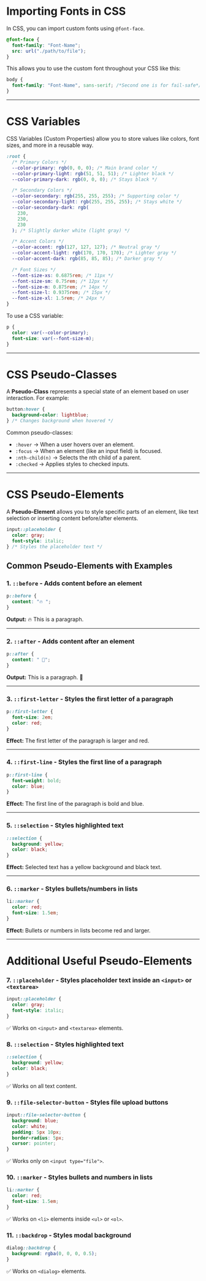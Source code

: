 # Importing Fonts in CSS

In CSS, you can import custom fonts using `@font-face`.

```css
@font-face {
  font-family: "Font-Name";
  src: url("./path/to/file");
}
```

This allows you to use the custom font throughout your CSS like this:

```css
body {
  font-family: "Font-Name", sans-serif; /*Second one is for fail-safe*/
}
```

---

# CSS Variables

CSS Variables (Custom Properties) allow you to store values like colors, font sizes, and more in a reusable way.

```css
:root {
  /* Primary Colors */
  --color-primary: rgb(0, 0, 0); /* Main brand color */
  --color-primary-light: rgb(51, 51, 51); /* Lighter black */
  --color-primary-dark: rgb(0, 0, 0); /* Stays black */

  /* Secondary Colors */
  --color-secondary: rgb(255, 255, 255); /* Supporting color */
  --color-secondary-light: rgb(255, 255, 255); /* Stays white */
  --color-secondary-dark: rgb(
    230,
    230,
    230
  ); /* Slightly darker white (light gray) */

  /* Accent Colors */
  --color-accent: rgb(127, 127, 127); /* Neutral gray */
  --color-accent-light: rgb(170, 170, 170); /* Lighter gray */
  --color-accent-dark: rgb(85, 85, 85); /* Darker gray */

  /* Font Sizes */
  --font-size-xs: 0.6875rem; /* 11px */
  --font-size-sm: 0.75rem; /* 12px */
  --font-size-m: 0.875rem; /* 14px */
  --font-size-l: 0.9375rem; /* 15px */
  --font-size-xl: 1.5rem; /* 24px */
}
```

To use a CSS variable:

```css
p {
  color: var(--color-primary);
  font-size: var(--font-size-m);
}
```

---

# CSS Pseudo-Classes

A **Pseudo-Class** represents a special state of an element based on user interaction. For example:

```css
button:hover {
  background-color: lightblue;
} /* Changes background when hovered */
```

Common pseudo-classes:

- `:hover` → When a user hovers over an element.
- `:focus` → When an element (like an input field) is focused.
- `:nth-child(n)` → Selects the nth child of a parent.
- `:checked` → Applies styles to checked inputs.

---

# CSS Pseudo-Elements

A **Pseudo-Element** allows you to style specific parts of an element, like text selection or inserting content before/after elements.

```css
input::placeholder {
  color: gray;
  font-style: italic;
} /* Styles the placeholder text */
```

## Common Pseudo-Elements with Examples

### 1. `::before` - Adds content before an element

```css
p::before {
  content: "🔥 ";
}
```

**Output:** 🔥 This is a paragraph.

---

### 2. `::after` - Adds content after an element

```css
p::after {
  content: " 🎉";
}
```

**Output:** This is a paragraph. 🎉

---

### 3. `::first-letter` - Styles the first letter of a paragraph

```css
p::first-letter {
  font-size: 2em;
  color: red;
}
```

**Effect:** The first letter of the paragraph is larger and red.

---

### 4. `::first-line` - Styles the first line of a paragraph

```css
p::first-line {
  font-weight: bold;
  color: blue;
}
```

**Effect:** The first line of the paragraph is bold and blue.

---

### 5. `::selection` - Styles highlighted text

```css
::selection {
  background: yellow;
  color: black;
}
```

**Effect:** Selected text has a yellow background and black text.

---

### 6. `::marker` - Styles bullets/numbers in lists

```css
li::marker {
  color: red;
  font-size: 1.5em;
}
```

**Effect:** Bullets or numbers in lists become red and larger.

---

# Additional Useful Pseudo-Elements

### 7. `::placeholder` - Styles placeholder text inside an `<input>` or `<textarea>`

```css
input::placeholder {
  color: gray;
  font-style: italic;
}
```

✅ Works on `<input>` and `<textarea>` elements.

### 8. `::selection` - Styles highlighted text

```css
::selection {
  background: yellow;
  color: black;
}
```

✅ Works on all text content.

### 9. `::file-selector-button` - Styles file upload buttons

```css
input::file-selector-button {
  background: blue;
  color: white;
  padding: 5px 10px;
  border-radius: 5px;
  cursor: pointer;
}
```

✅ Works only on `<input type="file">`.

### 10. `::marker` - Styles bullets and numbers in lists

```css
li::marker {
  color: red;
  font-size: 1.5em;
}
```

✅ Works on `<li>` elements inside `<ul>` or `<ol>`.

### 11. `::backdrop` - Styles modal background

```css
dialog::backdrop {
  background: rgba(0, 0, 0, 0.5);
}
```

✅ Works on `<dialog>` elements.
